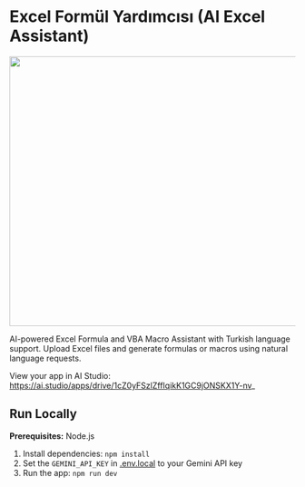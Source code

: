 # Excel Formül Yardımcısı (AI Excel Assistant)

<div align="center">
<img width="1200" height="475" alt="GHBanner" src="https://github.com/user-attachments/assets/0aa67016-6eaf-458a-adb2-6e31a0763ed6" />
</div>

AI-powered Excel Formula and VBA Macro Assistant with Turkish language support. Upload Excel files and generate formulas or macros using natural language requests.

View your app in AI Studio: https://ai.studio/apps/drive/1cZ0yFSzlZffIqikK1GC9jONSKX1Y-nv_

## Run Locally

**Prerequisites:** Node.js

1. Install dependencies:
   `npm install`
2. Set the `GEMINI_API_KEY` in [.env.local](.env.local) to your Gemini API key
3. Run the app:
   `npm run dev`
